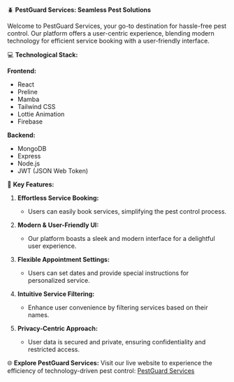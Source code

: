 🪲 **PestGuard Services: Seamless Pest Solutions**

Welcome to PestGuard Services, your go-to destination for hassle-free pest control. Our platform offers a user-centric experience, blending modern technology for efficient service booking with a user-friendly interface.

💻 **Technological Stack:**

**Frontend:**
- React
- Preline
- Mamba
- Tailwind CSS
- Lottie Animation
- Firebase

**Backend:**
- MongoDB
- Express
- Node.js
- JWT (JSON Web Token)

🔑 **Key Features:**

1. **Effortless Service Booking:**
   - Users can easily book services, simplifying the pest control process.

2. **Modern & User-Friendly UI:**
   - Our platform boasts a sleek and modern interface for a delightful user experience.

3. **Flexible Appointment Settings:**
   - Users can set dates and provide special instructions for personalized service.

4. **Intuitive Service Filtering:**
   - Enhance user convenience by filtering services based on their names.

5. **Privacy-Centric Approach:**
   - User data is secured and private, ensuring confidentiality and restricted access.

🌐 **Explore PestGuard Services:**
Visit our live website to experience the efficiency of technology-driven pest control: [PestGuard Services](https://pest-control-a59a3.web.app)


